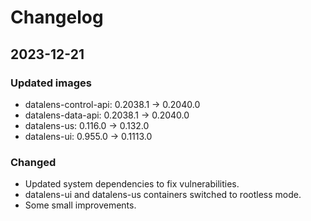 # Changelog

## 2023-12-21

### Updated images
- datalens-control-api: 0.2038.1 -> 0.2040.0  
- datalens-data-api: 0.2038.1 -> 0.2040.0  
- datalens-us: 0.116.0 -> 0.132.0  
- datalens-ui: 0.955.0 -> 0.1113.0  

### Changed

- Updated system dependencies to fix vulnerabilities.  
- datalens-ui and datalens-us containers switched to rootless mode.  
- Some small improvements.